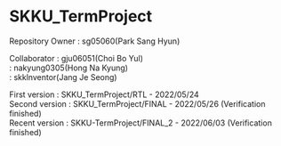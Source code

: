 # SKKU_TermProject

Repository Owner  : sg05060(Park Sang Hyun)

Collaborator      : gju06051(Choi Bo Yul)  
                  : nakyung0305(Hong Na Kyung)  
                  : skklnventor(Jang Je Seong)  

First version     : SKKU_TermProject/RTL      - 2022/05/24  
Second version    : SKKU_TermProject/FINAL    - 2022/05/26  (Verification finished)  
Recent version    : SKKU-TermProject/FINAL_2   - 2022/06/03  (Verification finished)  

